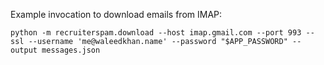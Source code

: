Example invocation to download emails from IMAP:

```
python -m recruiterspam.download --host imap.gmail.com --port 993 --ssl --username 'me@waleedkhan.name' --password "$APP_PASSWORD" --output messages.json
```
